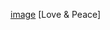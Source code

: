 [image](https://user-images.githubusercontent.com/93680456/140236396-2727d4ae-8937-4618-85ed-e8b08b4c3fff.png) [Love & Peace]

